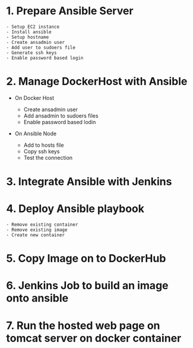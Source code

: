 

# 1. Prepare Ansible Server
	- Setup EC2 instance
	- Install ansible
	- Setup hostname
	- Create ansadmin user
	- Add user to sudoers file
	- Generate ssh keys
	- Enable password based login

# 2. Manage DockerHost with Ansible
- On Docker Host
	- Create ansadmin user
	- Add ansadmin to sudoers files
	- Enable password based lodin

- On Ansible Node
	- Add to hosts file
	- Copy ssh keys
	- Test the connection 

# 3. Integrate Ansible with Jenkins

# 4. Deploy Ansible playbook
	- Remove existing container
	- Remove existing image
	- Create new container

# 5. Copy Image on to DockerHub 

# 6. Jenkins Job to build an image onto ansible

# 7. Run the hosted web page on tomcat server on docker container
